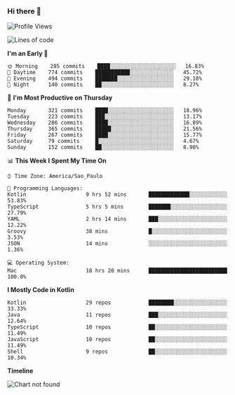 ### Hi there 👋

<!--
**fernandonogueira/fernandonogueira** is a ✨ _special_ ✨ repository because its `README.md` (this file) appears on your GitHub profile.

Here are some ideas to get you started:

- 🔭 I’m currently working on ...
- 🌱 I’m currently learning ...
- 👯 I’m looking to collaborate on ...
- 🤔 I’m looking for help with ...
- 💬 Ask me about ...
- 📫 How to reach me: ...
- 😄 Pronouns: ...
- ⚡ Fun fact: ...
-->

<!--START_SECTION:waka-->
![Profile Views](http://img.shields.io/badge/Profile%20Views-35-blue)

![Lines of code](https://img.shields.io/badge/From%20Hello%20World%20I%27ve%20Written-576032%20lines%20of%20code-blue)

**I'm an Early 🐤** 

```text
🌞 Morning    285 commits    ████░░░░░░░░░░░░░░░░░░░░░   16.83% 
🌆 Daytime    774 commits    ███████████░░░░░░░░░░░░░░   45.72% 
🌃 Evening    494 commits    ███████░░░░░░░░░░░░░░░░░░   29.18% 
🌙 Night      140 commits    ██░░░░░░░░░░░░░░░░░░░░░░░   8.27%

```
📅 **I'm Most Productive on Thursday** 

```text
Monday       321 commits    ████░░░░░░░░░░░░░░░░░░░░░   18.96% 
Tuesday      223 commits    ███░░░░░░░░░░░░░░░░░░░░░░   13.17% 
Wednesday    286 commits    ████░░░░░░░░░░░░░░░░░░░░░   16.89% 
Thursday     365 commits    █████░░░░░░░░░░░░░░░░░░░░   21.56% 
Friday       267 commits    ████░░░░░░░░░░░░░░░░░░░░░   15.77% 
Saturday     79 commits     █░░░░░░░░░░░░░░░░░░░░░░░░   4.67% 
Sunday       152 commits    ██░░░░░░░░░░░░░░░░░░░░░░░   8.98%

```


📊 **This Week I Spent My Time On** 

```text
⌚︎ Time Zone: America/Sao_Paulo

💬 Programming Languages: 
Kotlin                   9 hrs 52 mins       █████████████░░░░░░░░░░░░   53.83% 
TypeScript               5 hrs 5 mins        ███████░░░░░░░░░░░░░░░░░░   27.79% 
YAML                     2 hrs 14 mins       ███░░░░░░░░░░░░░░░░░░░░░░   12.22% 
Groovy                   38 mins             █░░░░░░░░░░░░░░░░░░░░░░░░   3.53% 
JSON                     14 mins             ░░░░░░░░░░░░░░░░░░░░░░░░░   1.36%

💻 Operating System: 
Mac                      18 hrs 20 mins      █████████████████████████   100.0%

```

**I Mostly Code in Kotlin** 

```text
Kotlin                   29 repos            ████████░░░░░░░░░░░░░░░░░   33.33% 
Java                     11 repos            ███░░░░░░░░░░░░░░░░░░░░░░   12.64% 
TypeScript               10 repos            ██░░░░░░░░░░░░░░░░░░░░░░░   11.49% 
JavaScript               10 repos            ██░░░░░░░░░░░░░░░░░░░░░░░   11.49% 
Shell                    9 repos             ██░░░░░░░░░░░░░░░░░░░░░░░   10.34%

```


**Timeline**

![Chart not found](https://raw.githubusercontent.com/fernandonogueira/fernandonogueira/master/charts/bar_graph.png) 


<!--END_SECTION:waka-->
